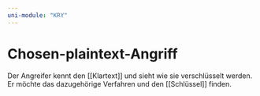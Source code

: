 ```yaml
---
uni-module: "KRY"
---
```


# Chosen-plaintext-Angriff

Der Angreifer kennt den [[Klartext]] und sieht wie sie verschlüsselt werden. Er möchte das dazugehörige Verfahren und den [[Schlüssel]] finden.
